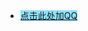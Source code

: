 
- <span style='background-color:#8be2ff;'>[点击此处加QQ](https://qm.qq.com/cgi-bin/qm/qr?k=d7XBiWwQ4PAJiUVtuOaFFXtkuTIUrUX8&noverify=0)
<!---
Dstmr/Dstmr is a ✨ special ✨ repository because its `README.md` (this file) appears on your GitHub profile.
You can click the Preview link to take a look at your changes.
--->
